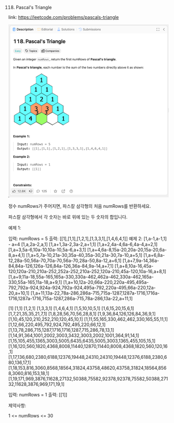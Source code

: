 118. Pascal's Triangle

link: https://leetcode.com/problems/pascals-triangle

![img.png](img.png)

정수 numRows가 주어지면, 파스칼 삼각형의 처음 numRows를 반환하세요.

파스칼 삼각형에서 각 숫자는 바로 위에 있는 두 숫자의 합입니다.


예제 1:

입력: numRows = 5
출력: [[1],[1,1],[1,2,1],[1,3,3,1],[1,4,6,4,1]]
예제 2:
[1,a-1,a-1,1] - a=4
[1,a,2a-2,a,1]
[1,a+1,3a-2,3a-2,a+1,1]
[1,a+2,4a-4,6a-6,4a-4,a+2,1]
[1,a+3,5a-6,10a-10,10a-10,5a-6,a+3,1]
[1,a+4,6a-8,15a-20,20a-20,15a-20,6a-8,a+4,1]
[1,a+5,7a-10,21a-30,35a-40,35a-30,21a-30,7a-10,a+5,1]
[1,a+6,8a-12,28a-50,56a-70,70a-70,56a-70,28a-50,8a-12,a+6,1]
[1,a+7,9a-14,36a-84,84a-126,126a-126,84a-126,36a-84,9a-14,a+7,1]
[1,a+8,10a-16,45a-120,120a-210,210a-252,252a-252,210a-252,120a-210,45a-120,10a-16,a+8,1]
[1,a+9,11a-18,55a-165,165a-330,330a-462,462a-462,330a-462,165a-330,55a-165,11a-18,a+9,1]
[1,a+10,12a-20,66a-220,220a-495,495a-792,792a-924,924a-924,792a-924,495a-792,220a-495,66a-220,12a-20,a+10,1]
[1,a+11,13a-22,78a-286,286a-715,715a-1287,1287a-1716,1716a-1716,1287a-1716,715a-1287,286a-715,78a-286,13a-22,a+11,1]


[1]
[1,1]
[1,2,1]
[1,3,3,1]
[1,4,6,4,1]
[1,5,10,10,5,1]
[1,6,15,20,15,6,1]
[1,7,21,35,35,21,7,1]
[1,8,28,56,70,56,28,8,1]
[1,9,36,84,126,126,84,36,9,1]
[1,10,45,120,210,252,210,120,45,10,1]
[1,11,55,165,330,462,462,330,165,55,11,1]
[1,12,66,220,495,792,924,792,495,220,66,12,1]
[1,13,78,286,715,1287,1716,1716,1287,715,286,78,13,1]
[1,14,91,364,1001,2002,3003,3432,3003,2002,1001,364,91,14,1]
[1,15,105,455,1365,3003,5005,6435,6435,5005,3003,1365,455,105,15,1]
[1,16,120,560,1820,4368,8008,11440,12870,11440,8008,4368,1820,560,120,16,1]
[1,17,136,680,2380,6188,12376,19448,24310,24310,19448,12376,6188,2380,680,136,17,1]
[1,18,153,816,3060,8568,18564,31824,43758,48620,43758,31824,18564,8568,3060,816,153,18,1]
[1,19,171,969,3876,11628,27132,50388,75582,92378,92378,75582,50388,27132,11628,3876,969,171,19,1]


입력: numRows = 1
출력: [[1]]


제약사항:

1 <= numRows <= 30
